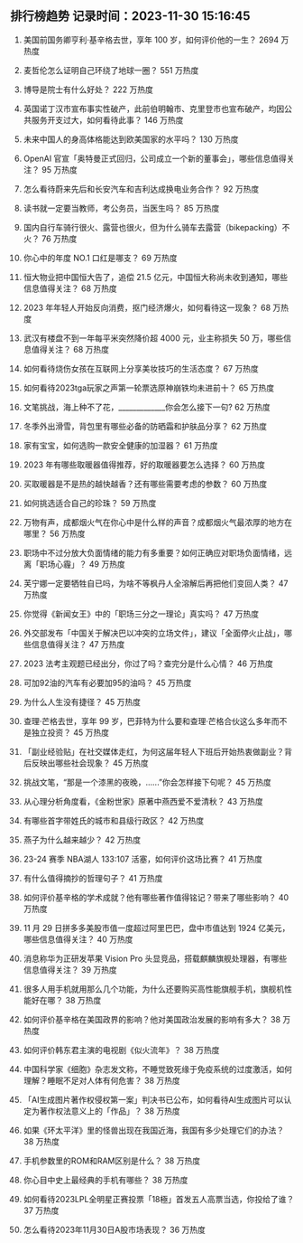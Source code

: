 
## 排行榜趋势 记录时间：2023-11-30 15:16:45
  
  1. 美国前国务卿亨利·基辛格去世，享年 100 岁，如何评价他的一生？ 2694 万热度
    
  2. 麦哲伦怎么证明自己环绕了地球一圈？ 551 万热度
    
  3. 博导是院士有什么好处？ 222 万热度
    
  4. 英国诺丁汉市宣布事实性破产，此前伯明翰市、克里登市也宣布破产，均因公共服务开支过大，如何看待此事？ 146 万热度
    
  5. 未来中国人的身高体格能达到欧美国家的水平吗？ 130 万热度
    
  6. OpenAI 官宣「奥特曼正式回归，公司成立一个新的董事会」，哪些信息值得关注？ 95 万热度
    
  7. 怎么看待蔚来先后和长安汽车和吉利达成换电业务合作？ 92 万热度
    
  8. 读书就一定要当教师，考公务员，当医生吗？ 85 万热度
    
  9. 国内自行车骑行很火、露营也很火，但为什么骑车去露营（bikepacking）不火？ 76 万热度
    
  10. 你心中的年度 NO.1 口红是哪支？ 69 万热度
    
  11. 恒大物业把中国恒大告了，追偿 21.5 亿元，中国恒大称尚未收到通知，哪些信息值得关注？ 68 万热度
    
  12. 2023 年年轻人开始反向消费，抠门经济爆火，如何看待这一现象？ 68 万热度
    
  13. 武汉有楼盘不到一年每平米突然降价超 4000 元，业主称损失 50 万，哪些信息值得关注？ 68 万热度
    
  14. 如何看待烧伤女孩在互联网上分享美妆技巧的生活态度？ 67 万热度
    
  15. 如何看待2023tga玩家之声第一轮票选原神崩铁均未进前十？ 65 万热度
    
  16. 文笔挑战，海上种不了花，_____________你会怎么接下一句? 62 万热度
    
  17. 冬季外出滑雪，背包里有哪些必备的防晒霜和护肤品分享？ 62 万热度
    
  18. 家有宝宝，如何选购一款安全健康的加湿器？ 61 万热度
    
  19. 2023 年有哪些取暖器值得推荐，好的取暖器要怎么选择？ 60 万热度
    
  20. 买取暖器是不是热的越快越香？还有哪些需要考虑的参数？ 60 万热度
    
  21. 如何挑选适合自己的珍珠？ 59 万热度
    
  22. 万物有声，成都烟火气在你心中是什么样的声音？成都烟火气最浓厚的地方在哪里？ 56 万热度
    
  23. 职场中不过分放大负面情绪的能力有多重要？如何正确应对职场负面情绪，远离「职场心霾」？ 49 万热度
    
  24. 芙宁娜一定要牺牲自已吗，为啥不等枫丹人全溶解后再把他们变回人类？ 47 万热度
    
  25. 你觉得《新闻女王》中的「职场三分之一理论」真实吗？ 47 万热度
    
  26. 外交部发布「中国关于解决巴以冲突的立场文件」，建议「全面停火止战」，哪些信息值得关注？ 47 万热度
    
  27. 2023 法考主观题已经出分，你过了吗？查完分是什么心情？ 46 万热度
    
  28. 可加92油的汽车有必要加95的油吗？ 45 万热度
    
  29. 为什么人生没有捷径？ 45 万热度
    
  30. 查理·芒格去世，享年 99 岁，巴菲特为什么要和查理·芒格合伙这么多年而不是独立投资？ 45 万热度
    
  31. 「副业经验贴」在社交媒体走红，为何这届年轻人下班后开始热衷做副业？背后反映出哪些社会现象？ 45 万热度
    
  32. 挑战文笔，“那是一个漆黑的夜晚，......”你会怎样接下句呢？ 45 万热度
    
  33. 从心理分析角度看，《金粉世家》原著中燕西爱不爱清秋？ 43 万热度
    
  34. 有哪些首字带姓氏的城市和县级行政区？ 42 万热度
    
  35. 燕子为什么越来越少？ 42 万热度
    
  36. 23-24 赛季 NBA湖人 133:107 活塞，如何评价这场比赛？ 41 万热度
    
  37. 有什么值得摘抄的哲理句子？ 41 万热度
    
  38. 如何评价基辛格的学术成就？他有哪些著作值得铭记？带来了哪些影响？ 40 万热度
    
  39. 11 月 29 日拼多多美股市值一度超过阿里巴巴，盘中市值达到 1924 亿美元，哪些信息值得关注？ 40 万热度
    
  40. 消息称华为正研发苹果 Vision Pro 头显竞品，搭载麒麟旗舰处理器，有哪些信息值得关注？ 39 万热度
    
  41. 很多人用手机就用那么几个功能，为什么还要购买高性能旗舰手机，旗舰机性能好在哪？ 38 万热度
    
  42. 如何评价基辛格在美国政界的影响？他对美国政治发展的影响有多大？ 38 万热度
    
  43. 如何评价韩东君主演的电视剧《似火流年》？ 38 万热度
    
  44. 中国科学家《细胞》杂志发文称，不睡觉致死缘于免疫系统的过度激活，如何理解？睡眠不足对人体有何危害？ 38 万热度
    
  45. 「AI生成图片著作权侵权第一案」判决书已公布，如何看待AI生成图片可以认定为著作权法意义上的「作品」？ 38 万热度
    
  46. 如果《环太平洋》里的怪兽出现在我国近海，我国有多少处理它们的办法？ 38 万热度
    
  47. 手机参数里的ROM和RAM区别是什么？ 38 万热度
    
  48. 你心目中史上最经典的手机有哪些？ 38 万热度
    
  49. 如何看待2023LPL全明星正赛投票「18極」首发五人高票当选，你投给了谁？ 37 万热度
    
  50. 怎么看待2023年11月30日A股市场表现？ 36 万热度
    